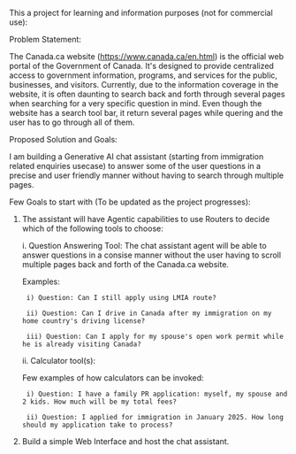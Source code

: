 This a project for learning and information purposes (not for commercial use):

Problem Statement: 

The Canada.ca website (https://www.canada.ca/en.html) is the official web portal of the Government of Canada. It's designed to provide centralized access to government information, programs, and services for the public, businesses, and visitors. Currently, due to the information coverage in the website, it is often daunting to search back and forth through several pages when searching for a very specific question in mind. Even though the website has a search tool bar, it return several pages while quering and the user has to go through all of them.

Proposed Solution and Goals:

I am building a Generative AI chat assistant (starting from immigration related enquiries usecase) to answer some of the user questions in a precise and user friendly manner without having to search through multiple pages.

Few Goals to start with (To be updated as the project progresses):

1. The assistant will have Agentic capabilities to use Routers to decide which of the following tools to choose:


    i. Question Answering Tool:  The chat assistant agent will be able to answer questions in a consise manner without the user having to scroll multiple pages back and forth of the Canada.ca website.

    Examples: 

        i) Question: Can I still apply using LMIA route?

        ii) Question: Can I drive in Canada after my immigration on my home country's driving license?

        iii) Question: Can I apply for my spouse's open work permit while he is already visiting Canada?


    ii. Calculator tool(s): 
        
    Few examples of how calculators can be invoked:
        
        i) Question: I have a family PR application: myself, my spouse and 2 kids. How much will be my total fees?

        ii) Question: I applied for immigration in January 2025. How long should my application take to process?


2. Build a simple Web Interface and host the chat assistant.